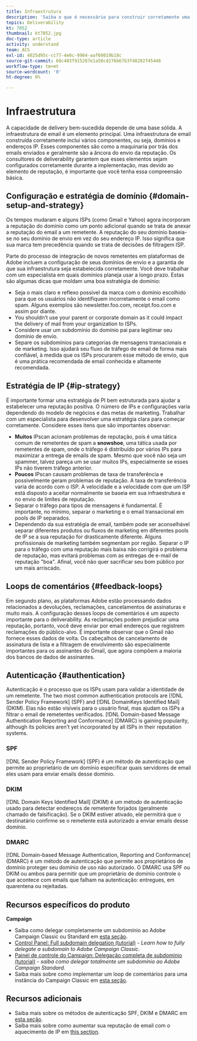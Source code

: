 ```yaml
---
title: Infraestrutura
description: 'Saiba o que é necessário para construir corretamente uma infraestrutura de email. '
topics: Deliverability
kt: 7052
thumbnail: kt7052.jpg
doc-type: article
activity: understand
team: ACS
exl-id: 4025d95c-cc77-4e0c-9904-aaf60019b18c
source-git-commit: 68c403f915287e1a50cd276b67b3f48202f45446
workflow-type: tm+mt
source-wordcount: '0'
ht-degree: 0%

---
```


# Infraestrutura

A capacidade de delivery bem-sucedida depende de uma base sólida. A infraestrutura de email é um elemento principal. Uma infraestrutura de email construída corretamente inclui vários componentes, ou seja, domínios e endereços IP. Esses componentes são como a maquinaria por trás dos emails enviados e geralmente são a âncora do envio da reputação. Os consultores de deliverability garantem que esses elementos sejam configurados corretamente durante a implementação, mas devido ao elemento de reputação, é importante que você tenha essa compreensão básica.

## Configuração e estratégia de domínio {#domain-setup-and-strategy}

Os tempos mudaram e alguns ISPs (como Gmail e Yahoo) agora incorporam a reputação do domínio como um ponto adicional quando se trata de anexar a reputação do email a um remetente. A reputação do seu domínio baseia-se no seu domínio de envio em vez do seu endereço IP. Isso significa que sua marca tem precedência quando se trata de decisões de filtragem ISP.

Parte do processo de integração de novos remetentes em plataformas de Adobe incluem a configuração de seus domínios de envio e a garantia de que sua infraestrutura seja estabelecida corretamente. Você deve trabalhar com um especialista em quais domínios planeja usar a longo prazo. Estas são algumas dicas que moldam uma boa estratégia de domínio:

* Seja o mais claro e reflexo possível da marca com o domínio escolhido para que os usuários não identifiquem incorretamente o email como spam. Alguns exemplos são newsletter.foo.com, receipt.foo.com e assim por diante.
* You shouldn’t use your parent or corporate domain as it could impact the delivery of mail from your organization to ISPs.
* Considere usar um subdomínio do domínio pai para legitimar seu domínio de envio.
* Separe os subdomínios para categorias de mensagens transacionais e de marketing. Isso ajudará seu fluxo de tráfego de email de forma mais confiável, à medida que os ISPs procurarem esse método de envio, que é uma prática recomendada de email conhecida e altamente recomendada.

## Estratégia de IP {#ip-strategy}

É importante formar uma estratégia de PI bem estruturada para ajudar a estabelecer uma reputação positiva. O número de IPs e configurações varia dependendo do modelo de negócios e das metas de marketing. Trabalhar com um especialista para desenvolver uma estratégia clara para começar corretamente. Considere esses itens que são importantes observar:

* **Muitos** IPscan acionam problemas de reputação, pois é uma tática comum de remetentes de spam a  **snowshoe**, uma tática usada por remetentes de spam, onde o tráfego é distribuído por vários IPs para maximizar a entrega de emails de spam. Mesmo que você não seja um spammer, talvez pareça um se usar muitos IPs, especialmente se esses IPs não tiverem tráfego anterior.
* **Poucos** IPscan causam problemas de taxa de transferência e possivelmente geram problemas de reputação. A taxa de transferência varia de acordo com o ISP. A velocidade e a velocidade com que um ISP está disposto a aceitar normalmente se baseia em sua infraestrutura e no envio de limites de reputação.
* Separar o tráfego para tipos de mensagens é fundamental. É importante, no mínimo, separar o marketing e o email transacional em pools de IP separados.
* Dependendo da sua estratégia de email, também pode ser aconselhável separar diferentes produtos ou fluxos de marketing em diferentes pools de IP se a sua reputação for drasticamente diferente. Alguns profissionais de marketing também segmentam por região. Separar o IP para o tráfego com uma reputação mais baixa não corrigirá o problema de reputação, mas evitará problemas com as entregas de e-mail de reputação &quot;boa&quot;. Afinal, você não quer sacrificar seu bom público por um mais arriscado.

## Loops de comentários {#feedback-loops}

Em segundo plano, as plataformas Adobe estão processando dados relacionados a devoluções, reclamações, cancelamentos de assinaturas e muito mais. A configuração desses loops de comentários é um aspecto importante para o deliverability. As reclamações podem prejudicar uma reputação, portanto, você deve enviar por email endereços que registrem reclamações do público-alvo. É importante observar que o Gmail não fornece esses dados de volta. Os cabeçalhos de cancelamento de assinatura de lista e a filtragem de envolvimento são especialmente importantes para os assinantes do Gmail, que agora compõem a maioria dos bancos de dados de assinantes.

## Autenticação {#authentication}

Autenticação é o processo que os ISPs usam para validar a identidade de um remetente. The two most common authentication protocols are [!DNL Sender Policy Framework] (SPF) and [!DNL DomainKeys Identified Mail] (DKIM). Elas não estão visíveis para o usuário final, mas ajudam os ISPs a filtrar o email de remetentes verificados. [!DNL Domain-based Message Authentication Reporting and Conformance] (DMARC) is gaining popularity, although its policies aren’t yet incorporated by all ISPs in their reputation systems.

### SPF

[!DNL Sender Policy Framework] (SPF) é um método de autenticação que permite ao proprietário de um domínio especificar quais servidores de email eles usam para enviar emails desse domínio.

### DKIM

[!DNL Domain Keys Identified Mail] (DKIM) é um método de autenticação usado para detectar endereços de remetente forjados (geralmente chamado de falsificação). Se o DKIM estiver ativado, ele permitirá que o destinatário confirme se o remetente está autorizado a enviar emails desse domínio.

### DMARC

[!DNL Domain-based Message Authentication, Reporting and Conformance] (DMARC) é um método de autenticação que permite aos proprietários de domínio proteger seu domínio de uso não autorizado. O DMARC usa SPF ou DKIM ou ambos para permitir que um proprietário de domínio controle o que acontece com emails que falham na autenticação: entregues, em quarentena ou rejeitadas.

## Recursos específicos do produto

**Campaign**

* Saiba como delegar completamente um subdomínio ao Adobe Campaign Classic ou Standard em [esta seção](/help/additional-resources/ac-domain-name-setup.md).
* [Control Panel: Full subdomain delegation (tutorial)](https://experienceleague.adobe.com/docs/campaign-classic-learn/control-panel/subdomains-and-certificates/subdomain-delegation.html) - *Learn how to fully delegate a subdomain to Adobe Campaign Classic.*
* [Painel de controle do Campaign: Delegação completa de subdomínio (tutorial)](https://experienceleague.adobe.com/docs/campaign-standard-learn/control-panel/subdomains-and-certificates/subdomain-delegation.html)  -  *saiba como delegar totalmente um subdomínio ao Adobe Campaign Standard.*
* Saiba mais sobre como implementar um loop de comentários para uma instância do Campaign Classic em [esta seção](/help/additional-resources/acc-technical-recommendations.md#feedback-loop-acc).

## Recursos adicionais

* Saiba mais sobre os métodos de autenticação SPF, DKIM e DMARC em [esta seção](/help/additional-resources/authentication.md).
* Saiba mais sobre como aumentar sua reputação de email com o aquecimento de IP em [this section](/help/additional-resources/increase-reputation-with-ip-warming.md).
